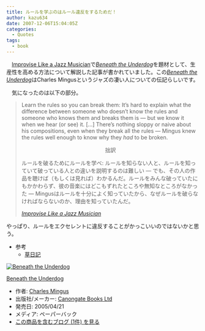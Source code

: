 ```yaml
---
title: ルールを学ぶのはルール違反をするためだ！
author: kazu634
date: 2007-12-06T15:04:05Z
categories:
  - Quotes
tags:
  - book
---
```

<div class="section">
<p>
    　<a href="http://www.lifehack.org/articles/productivity/improvise-like-a-jazz-musician.html" onclick="__gaTracker('send', 'event', 'outbound-article', 'http://www.lifehack.org/articles/productivity/improvise-like-a-jazz-musician.html', 'Improvise Like a Jazz Musician');" target="_blank">Improvise Like a Jazz Musician</a>で<i><a href="http://d.hatena.ne.jp/asin/1841955701" onclick="__gaTracker('send', 'event', 'outbound-article', 'http://d.hatena.ne.jp/asin/1841955701', 'Beneath the Underdog');">Beneath the Underdog</a></i>を題材として、生産性を高める方法について解説した記事が書かれていました。この<i><a href="http://d.hatena.ne.jp/asin/1841955701" onclick="__gaTracker('send', 'event', 'outbound-article', 'http://d.hatena.ne.jp/asin/1841955701', 'Beneath the Underdog');">Beneath the Underdog</a></i>はCharles Mingusというジャズの凄い人についての伝記らしいです。
</p>

<p>
    　気になったのは以下の部分。
</p>

<blockquote title="Page not found - Lifehack" cite="http://www.lifehack.org/articles/productivity/improvise-like-a-jazz-musician.html">
<p>
      Learn the rules so you can break them: It&#8217;s hard to explain what the difference between someone who doesn&#8217;t know the rules and someone who knows them and breaks them is &#8212; but we know it when we hear (or see) it. [&#8230;] There&#8217;s nothing sloppy or naive about his compositions, even when they break all the rules &#8212; Mingus knew the rules well enough to know why they <i>had</i> to be broken.
</p>

<p>
<center>
        拙訳
</center>
</p>

<p>
      ルールを破るためにルールを学べ: ルールを知らない人と、ルールを知っていて破っている人との違いを説明するのは難しい &#8212; でも、その人の作品を聴けば（もしくは見れば）わかるんだ。ルールをみんな破っていたにもかかわらず、彼の音楽にはどこもずれたところや無知なところがなかった &#8212; Mingusはルールを十分によく知っていたから、なぜルールを破らなければならないのか、理由を知っていたんだ。
</p>

<p>
<cite><a href="http://www.lifehack.org/articles/productivity/improvise-like-a-jazz-musician.html" onclick="__gaTracker('send', 'event', 'outbound-article', 'http://www.lifehack.org/articles/productivity/improvise-like-a-jazz-musician.html', 'Improvise Like a Jazz Musician');" target="_blank">Improvise Like a Jazz Musician</a></cite>
</p>
</blockquote>

<p>
    やっぱり、ルールをエクセレントに違反することがかっこいいのではないかと思う。
</p>

<ul>
<li>
      参考 <ul>
<li>
<a href="http://d.hatena.ne.jp/kusamisusa/20071205/p1" onclick="__gaTracker('send', 'event', 'outbound-article', 'http://d.hatena.ne.jp/kusamisusa/20071205/p1', '草日記');" target="_blank">草日記</a>
</li>
</ul>
</li>
</ul>

<div class="hatena-asin-detail">
<a href="http://www.amazon.co.jp/dp/1841955701/?tag=hatena_st1-22&ascsubtag=d-7ibv" onclick="__gaTracker('send', 'event', 'outbound-article', 'http://www.amazon.co.jp/dp/1841955701/?tag=hatena_st1-22&ascsubtag=d-7ibv', '');"><img src="https://images-na.ssl-images-amazon.com/images/I/51A2CFZ96YL._SL160_.jpg" class="hatena-asin-detail-image" alt="Beneath the Underdog" title="Beneath the Underdog" /></a></p>

<div class="hatena-asin-detail-info">
<p class="hatena-asin-detail-title">
<a href="http://www.amazon.co.jp/dp/1841955701/?tag=hatena_st1-22&ascsubtag=d-7ibv" onclick="__gaTracker('send', 'event', 'outbound-article', 'http://www.amazon.co.jp/dp/1841955701/?tag=hatena_st1-22&ascsubtag=d-7ibv', 'Beneath the Underdog');">Beneath the Underdog</a>
</p>

<ul>
<li>
<span class="hatena-asin-detail-label">作者:</span> <a href="http://d.hatena.ne.jp/keyword/Charles%20Mingus" onclick="__gaTracker('send', 'event', 'outbound-article', 'http://d.hatena.ne.jp/keyword/Charles%20Mingus', 'Charles Mingus');" class="keyword">Charles Mingus</a>
</li>
<li>
<span class="hatena-asin-detail-label">出版社/メーカー:</span> <a href="http://d.hatena.ne.jp/keyword/Canongate%20Books%20Ltd" onclick="__gaTracker('send', 'event', 'outbound-article', 'http://d.hatena.ne.jp/keyword/Canongate%20Books%20Ltd', 'Canongate Books Ltd');" class="keyword">Canongate Books Ltd</a>
</li>
<li>
<span class="hatena-asin-detail-label">発売日:</span> 2005/04/21
</li>
<li>
<span class="hatena-asin-detail-label">メディア:</span> ペーパーバック
</li>
<li>
<a href="http://d.hatena.ne.jp/asin/1841955701" onclick="__gaTracker('send', 'event', 'outbound-article', 'http://d.hatena.ne.jp/asin/1841955701', 'この商品を含むブログ (1件) を見る');" target="_blank">この商品を含むブログ (1件) を見る</a>
</li>
</ul>
</div>

<div class="hatena-asin-detail-foot">
</div>
</div>
</div>

